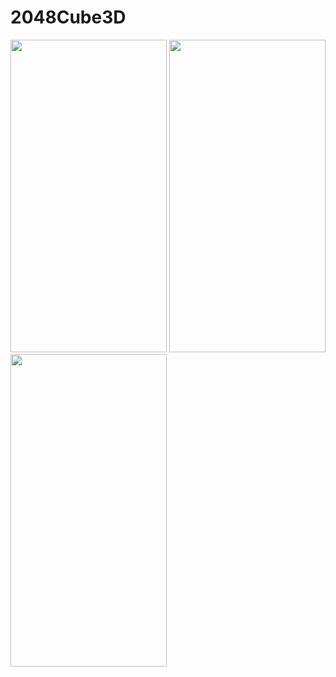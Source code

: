 # 2048Cube3D

<img src="https://user-images.githubusercontent.com/76490534/163574299-bded6507-6f38-4ffb-8171-dad2c51a68ac.jpg" width="250" height="500" />
<img src="https://user-images.githubusercontent.com/76490534/163574625-f0c344e3-8637-4308-83cf-3bd4e17d1bb7.jpg" width="250" height="500" />
<img src="https://user-images.githubusercontent.com/76490534/163574660-bc341ec8-e91c-41a0-bfd4-df02e7058901.jpg" width="250" height="500" />

